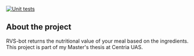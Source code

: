 [![Unit tests](https://github.com/nlindenau/thesis/actions/workflows/run-pytest.yml/badge.svg)](https://github.com/nlindenau/thesis/actions/workflows/run-pytest.yml)
## About the project 

RVS-bot returns the nutritional value of your meal based on the ingredients.  
This project is part of my Master's thesis at Centria UAS. 